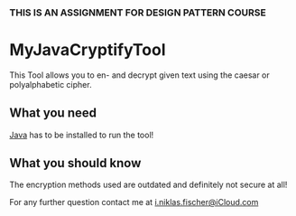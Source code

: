 ### THIS IS AN ASSIGNMENT FOR DESIGN PATTERN COURSE

# MyJavaCryptifyTool

This Tool allows you to en- and decrypt given text using the caesar or polyalphabetic cipher.

## What you need

[Java](https://www.java.com/de/download/) has to be installed to run the tool!

## What you should know

The encryption methods used are outdated and definitely not secure at all!



For any further question contact me at [i.niklas.fischer@iCloud.com](mailto:i.niklas.fischer@iCloud.com)

